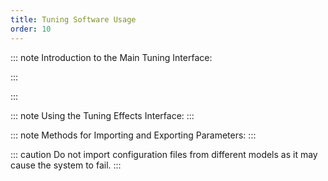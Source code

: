```yaml
---
title: Tuning Software Usage
order: 10
---
```


::: note Introduction to the Main Tuning Interface:

:::

:::

<VidStack
  src="https://likeyou156156.online:9000/lky/tools/TY/video.mp4"
/>

::: note Using the Tuning Effects Interface:
:::

<VidStack
  src="https://likeyou156156.online:9000/lky/MX/MX201/video/MX201TY.mp4"
/>

::: note Methods for Importing and Exporting Parameters:
:::

::: caution
Do not import configuration files from different models as it may cause the system to fail.
:::

<VidStack
  src="https://likeyou156156.online:9000/lky/tools/TY/video3.mp4"
/>
